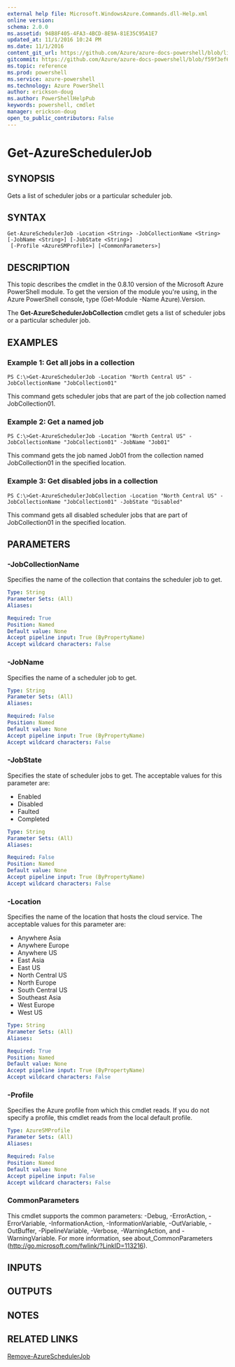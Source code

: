 ```yaml
---
external help file: Microsoft.WindowsAzure.Commands.dll-Help.xml
online version: 
schema: 2.0.0
ms.assetid: 94B8F405-4FA3-4BCD-8E9A-81E35C95A1E7
updated_at: 11/1/2016 10:24 PM
ms.date: 11/1/2016
content_git_url: https://github.com/Azure/azure-docs-powershell/blob/live/azureps-cmdlets-docs/ServiceManagement/Azure.Compute/v3.0.0/Get-AzureSchedulerJob.md
gitcommit: https://github.com/Azure/azure-docs-powershell/blob/f59f3ef60bc592383812213e69fd77ba950759ed/azureps-cmdlets-docs/ServiceManagement/Azure.Compute/v3.0.0/Get-AzureSchedulerJob.md
ms.topic: reference
ms.prod: powershell
ms.service: azure-powershell
ms.technology: Azure PowerShell
author: erickson-doug
ms.author: PowerShellHelpPub
keywords: powershell, cmdlet
manager: erickson-doug
open_to_public_contributors: False
---
```


# Get-AzureSchedulerJob

## SYNOPSIS
Gets a list of scheduler jobs or a particular scheduler job.

## SYNTAX

```
Get-AzureSchedulerJob -Location <String> -JobCollectionName <String> [-JobName <String>] [-JobState <String>]
 [-Profile <AzureSMProfile>] [<CommonParameters>]
```

## DESCRIPTION
This topic describes the cmdlet in the 0.8.10 version of the Microsoft Azure PowerShell module.
To get the version of the module you're using, in the Azure PowerShell console, type (Get-Module -Name Azure).Version.

The **Get-AzureSchedulerJobCollection** cmdlet gets a list of scheduler jobs or a particular scheduler job.

## EXAMPLES

### Example 1: Get all jobs in a collection
```
PS C:\>Get-AzureSchedulerJob -Location "North Central US" -JobCollectionName "JobCollection01"
```

This command gets scheduler jobs that are part of the job collection named JobCollection01.

### Example 2: Get a named job
```
PS C:\>Get-AzureSchedulerJob -Location "North Central US" -JobCollectionName "JobCollection01" -JobName "Job01"
```

This command gets the job named Job01 from the collection named JobCollection01 in the specified location.

### Example 3: Get disabled jobs in a collection
```
PS C:\>Get-AzureSchedulerJobCollection -Location "North Central US" -JobCollectionName "JobCollection01" -JobState "Disabled"
```

This command gets all disabled scheduler jobs that are part of JobCollection01 in the specified location.

## PARAMETERS

### -JobCollectionName
Specifies the name of the collection that contains the scheduler job to get.

```yaml
Type: String
Parameter Sets: (All)
Aliases: 

Required: True
Position: Named
Default value: None
Accept pipeline input: True (ByPropertyName)
Accept wildcard characters: False
```

### -JobName
Specifies the name of a scheduler job to get.

```yaml
Type: String
Parameter Sets: (All)
Aliases: 

Required: False
Position: Named
Default value: None
Accept pipeline input: True (ByPropertyName)
Accept wildcard characters: False
```

### -JobState
Specifies the state of scheduler jobs to get.
The acceptable values for this parameter are:

- Enabled
- Disabled
- Faulted
- Completed

```yaml
Type: String
Parameter Sets: (All)
Aliases: 

Required: False
Position: Named
Default value: None
Accept pipeline input: True (ByPropertyName)
Accept wildcard characters: False
```

### -Location
Specifies the name of the location that hosts the cloud service.
The acceptable values for this parameter are:

- Anywhere Asia
- Anywhere Europe
- Anywhere US
- East Asia
- East US
- North Central US
- North Europe
- South Central US
- Southeast Asia
- West Europe
- West US

```yaml
Type: String
Parameter Sets: (All)
Aliases: 

Required: True
Position: Named
Default value: None
Accept pipeline input: True (ByPropertyName)
Accept wildcard characters: False
```

### -Profile
Specifies the Azure profile from which this cmdlet reads.
If you do not specify a profile, this cmdlet reads from the local default profile.

```yaml
Type: AzureSMProfile
Parameter Sets: (All)
Aliases: 

Required: False
Position: Named
Default value: None
Accept pipeline input: False
Accept wildcard characters: False
```

### CommonParameters
This cmdlet supports the common parameters: -Debug, -ErrorAction, -ErrorVariable, -InformationAction, -InformationVariable, -OutVariable, -OutBuffer, -PipelineVariable, -Verbose, -WarningAction, and -WarningVariable. For more information, see about_CommonParameters (http://go.microsoft.com/fwlink/?LinkID=113216).

## INPUTS

## OUTPUTS

## NOTES

## RELATED LINKS

[Remove-AzureSchedulerJob](xref:ServiceManagement/Azure.Compute/v3.0.0/Remove-AzureSchedulerJob.md)


